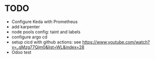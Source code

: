 # TODO

- Configure Keda with Prometheus
- add karpenter
- node pools config: taint and labels
- configure argo cd
- setup cicd with github actions: see https://www.youtube.com/watch?v=_gMzg77Qjm0&list=WL&index=28
- Odoo test
